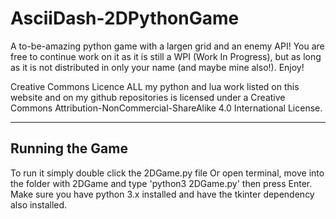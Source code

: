 # AsciiDash-2DPythonGame
A to-be-amazing python game with a largen grid and an enemy API!
You are free to continue work on it as it is still a WPI (Work In Progress), but as long as it is not distributed in only your name (and maybe mine also!).
Enjoy!

Creative Commons Licence
ALL my python and lua work listed on this website and on my github repositories is licensed under a Creative Commons Attribution-NonCommercial-ShareAlike 4.0 International License. 

-----------------------
Running the Game
-----------------------

To run it simply double click the 2DGame.py file
Or open terminal, move into the folder with 2DGame and type 'python3 2DGame.py' then press Enter.
Make sure you have python 3.x installed and have the tkinter dependency also installed.
